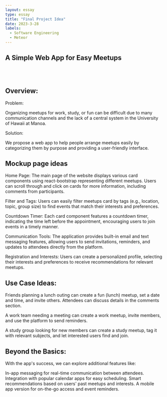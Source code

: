 ```yaml
---
layout: essay
type: essay
title: "Final Project Idea"
date: 2023-3-28
labels:
  - Software Engineering
  - Meteor
---
```

## A Simple Web App for Easy Meetups
<br><br>

## Overview:

Problem:

Organizing meetups for work, study, or fun can be difficult due to many communication channels and the lack of a central system in the University of Hawaii at Manoa.

Solution:

We propose a web app to help people arrange meetups easily by categorizing them by purpose and providing a user-friendly interface.




## Mockup page ideas

Home Page: The main page of the website displays various card components using react-bootstrap representing different meetups. Users can scroll through and click on cards for more information, including comments from participants.

Filter and Tags: Users can easily filter meetups card by tags (e.g., location, topic, group size) to find events that match their interests and preferences.

Countdown Timer: Each card component features a countdown timer, indicating the time left before the appointment, encouraging users to join events in a timely manner.

Communication Tools: The application provides built-in email and text messaging features, allowing users to send invitations, reminders, and updates to attendees directly from the platform.

Registration and Interests: Users can create a personalized profile, selecting their interests and preferences to receive recommendations for relevant meetups.


## Use Case Ideas:

Friends planning a lunch outing can create a fun (lunch) meetup, set a date and time, and invite others. Attendees can discuss details in the comments section.

A work team needing a meeting can create a work meetup, invite members, and use the platform to send reminders.

A study group looking for new members can create a study meetup, tag it with relevant subjects, and let interested users find and join.



## Beyond the Basics:

With the app's success, we can explore additional features like:

In-app messaging for real-time communication between attendees.
Integration with popular calendar apps for easy scheduling.
Smart recommendations based on users' past meetups and interests.
A mobile app version for on-the-go access and event reminders.

